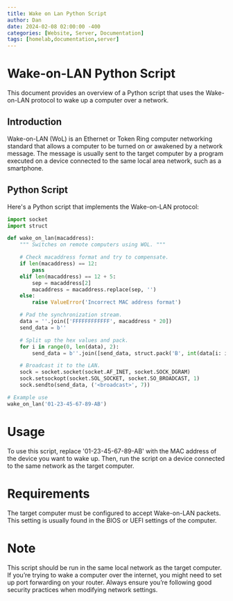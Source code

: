 ```yaml
---
title: Wake on Lan Python Script
author: Dan
date: 2024-02-08 02:00:00 -400
categories: [Website, Server, Documentation]
tags: [homelab,documentation,server]
---
```


# Wake-on-LAN Python Script

This document provides an overview of a Python script that uses the Wake-on-LAN protocol to wake up a computer over a network.

## Introduction

Wake-on-LAN (WoL) is an Ethernet or Token Ring computer networking standard that allows a computer to be turned on or awakened by a network message. The message is usually sent to the target computer by a program executed on a device connected to the same local area network, such as a smartphone.

## Python Script

Here's a Python script that implements the Wake-on-LAN protocol:

```python
import socket
import struct

def wake_on_lan(macaddress):
    """ Switches on remote computers using WOL. """

    # Check macaddress format and try to compensate.
    if len(macaddress) == 12:
        pass
    elif len(macaddress) == 12 + 5:
        sep = macaddress[2]
        macaddress = macaddress.replace(sep, '')
    else:
        raise ValueError('Incorrect MAC address format')

    # Pad the synchronization stream.
    data = ''.join(['FFFFFFFFFFFF', macaddress * 20])
    send_data = b''

    # Split up the hex values and pack.
    for i in range(0, len(data), 2):
        send_data = b''.join([send_data, struct.pack('B', int(data[i: i + 2], 16))])

    # Broadcast it to the LAN.
    sock = socket.socket(socket.AF_INET, socket.SOCK_DGRAM)
    sock.setsockopt(socket.SOL_SOCKET, socket.SO_BROADCAST, 1)
    sock.sendto(send_data, ('<broadcast>', 7))

# Example use
wake_on_lan('01-23-45-67-89-AB')
```


# Usage
To use this script, replace '01-23-45-67-89-AB' with the MAC address of the device you want to wake up. Then, run the script on a device connected to the same network as the target computer.

# Requirements
The target computer must be configured to accept Wake-on-LAN packets. This setting is usually found in the BIOS or UEFI settings of the computer.

# Note
This script should be run in the same local network as the target computer. If you’re trying to wake a computer over the internet, you might need to set up port forwarding on your router. Always ensure you’re following good security practices when modifying network settings.

